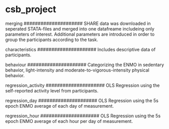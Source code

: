 # csb_project

merging
#####################
SHARE data was downloaded in seperated STATA-files and merged into one datafreame includeing only parameters of interest.
Additional parameters are introduced in order to group the participants according to the task.

characteristics
#####################
Includes descriptive data of participants.

behaviour
#####################
Categorizing the ENMO in sedentary behavior, light-intensity and moderate-to-vigorous-intensity physical behavior.

regression_activity
#####################
OLS Regression using the self-reported activity level from participants.

regression_day
#####################
OLS Regression using the 5s epoch ENMO average of each day of measurement.

regression_hour
#####################
OLS Regression using the 5s epoch ENMO average of each hour per day of measurement.


